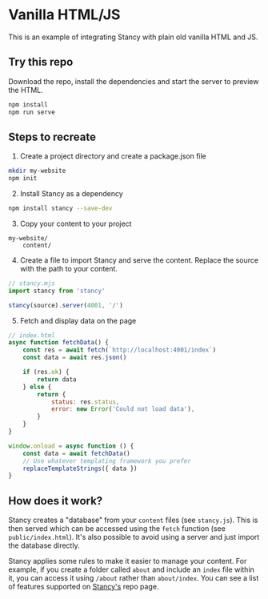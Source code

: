 # Vanilla HTML/JS

This is an example of integrating Stancy with plain old vanilla HTML and JS.

## Try this repo

Download the repo, install the dependencies and start the server to preview the HTML.

```bash
npm install
npm run serve
```

## Steps to recreate

1. Create a project directory and create a package.json file

```bash
mkdir my-website
npm init
```

2. Install Stancy as a dependency

```bash
npm install stancy --save-dev
```

3. Copy your content to your project

```
my-website/
    content/
```

4. Create a file to import Stancy and serve the content. Replace the source with the path to your content.

```js
// stancy.mjs
import stancy from 'stancy'

stancy(source).server(4001, '/')
```

5. Fetch and display data on the page

```js
// index.html
async function fetchData() {
	const res = await fetch(`http://localhost:4001/index`)
	const data = await res.json()

	if (res.ok) {
		return data
	} else {
		return {
			status: res.status,
			error: new Error('Could not load data'),
		}
	}
}

window.onload = async function () {
	const data = await fetchData()
	// Use whatever templating framework you prefer
	replaceTemplateStrings({ data })
}
```

## How does it work?

Stancy creates a "database" from your `content` files (see `stancy.js`). This is then served which can be accessed using the `fetch` function (see `public/index.html`). It's also possible to avoid using a server and just import the database directly.

Stancy applies some rules to make it easier to manage your content. For example, if you create a folder called `about` and include an `index` file within it, you can access it using `/about` rather than `about/index`. You can see a list of features supported on [Stancy's](https://github.com/gavinmcfarland/stancy) repo page.
